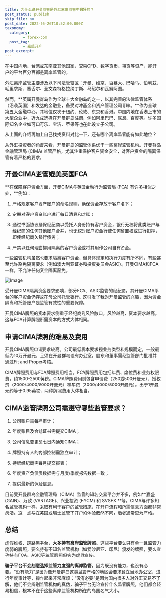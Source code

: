 ```yaml
---
title: 为什么说开曼监管是外汇离岸监管中最好的？
post_status: publish
skip_file: no
post_date: 2022-05-26T10:52:00.000Z
taxonomy:
  category:
        - forex-com
  post_tag:
        - 嘉盛开户
post_excerpt: 
---
```

在中国内地、台湾或东南亚其他国家，交易CFD、数字货币、期货等资产，能开户的平台百分百都是离岸监管的。

外汇离岸监管主要涉及以下司法管辖区：开曼、维京、百慕大、巴哈马、伯利兹、毛里求斯、塞舌尔、圣文森特格拉纳丁斯、马绍尔和瓦努阿图。

然而，**英属开曼群岛作为全球十大金融岛屿之一，以其完善的法律监管体系（沿袭英国）和发达的金融业，备受对冲基金和资产管理公司青睐。**作为全球第五大金融中心，其地位仅次于纽约、伦敦、东京和香港。中国内地在香港上市的大型企业中，近九成选择在开曼群岛注册，例如阿里巴巴、联想、百度等。许多国际知名企业如可口可乐、宝洁、苹果等也在此设立子公司。

从上面的介绍再加上自己找找资料对比一下，还有哪个离岸监管能有如此地位？

从外汇投资者的角度来看，开曼群岛的监管体系优于一些离岸监管机构。开曼群岛金融管理局 (CIMA) 监管严格，尤其注重保护客户资金安全，对客户资金的隔离保管有着严格的要求。

## 开曼CIMA监管媲美英国FCA

**在保障客户资金方面，开曼CIMA与英国金融行为监管局 (FCA) 有许多相似之处，**例如：

1. 严格规定客户资产账户的命名规则，确保资金存放于客户名下；

1. 定期对客户资金账户进行每日清算和对账；

1. 通过书面协议确保经纪商以受托人身份持有客户资金，银行无权将此类账户与经纪商的任何其他账户合并，也无权对账户资金行使任何留置权或进行扣押，即使经纪商欠银行债务；

1. 严禁以任何理由挪用隔离的客户资金或将其用作公司自有资金。

一些监管机构虽然也要求隔离客户资金，但具体规定和执行力度有所不同，有些甚至允许豁免隔离要求（例如澳大利亚证券和投资委员会ASIC）。开曼CIMA和FCA一样，不允许任何资金隔离豁免。

![Image](https://prod-files-secure.s3.us-west-2.amazonaws.com/39ed1227-6d7d-4570-be36-9ccd4a2c4241/bd849744-3fcb-4a37-8312-357962c8f065/image.png?X-Amz-Algorithm=AWS4-HMAC-SHA256&X-Amz-Content-Sha256=UNSIGNED-PAYLOAD&X-Amz-Credential=ASIAZI2LB46677EF2GGG%2F20250701%2Fus-west-2%2Fs3%2Faws4_request&X-Amz-Date=20250701T041347Z&X-Amz-Expires=3600&X-Amz-Security-Token=IQoJb3JpZ2luX2VjENT%2F%2F%2F%2F%2F%2F%2F%2F%2F%2FwEaCXVzLXdlc3QtMiJHMEUCIQCl60p05Mra9eJa%2FrDhH22%2BMpWqKrp%2BybJJtZ8RTeIgvAIgHUUxcKuVIG8544JzbiR3pMFWw425QW6P3kXJy%2F47kcwqiAQIzf%2F%2F%2F%2F%2F%2F%2F%2F%2F%2FARAAGgw2Mzc0MjMxODM4MDUiDDlS%2FT63umCsbBqjrircA4%2FrFJzHhBqdAMOokF%2FG2M9Yj%2B1cGBzBNQYMs7%2FqVY6hmjN3Mm3CTq5Wwg4M1xqMG0w8x3nSTh0oz4WQrLPdOyGvYegCQuvJPwV2QOYYix0ijUu6S2zfpFvJfVB7Fhg7KtKalFY%2Bz7bjYxsau5qi9tRDfNccjgmZwxQAga%2FjtSSsuH3IgNuCaV%2BLYwDzRXrjYpRQyFwJgy%2B6b%2BMKrZYWn1sPGGVqjeJNX%2F%2BjkLvr2T8vKT9KtdiqQEuGPLjCob7p2M0Lk%2BNci5%2FI3z22nrPKMcNvB0faC2BHu%2FiZ44%2BbW2Sj%2FnLC1DQ8%2FkT934r7K23RbqxOICr5hpg00y9b6%2BehS%2F4klhtwWblcGqLLHsR2dUwPXfnrrbeWpn0mUUcCuTZ5Ay4IXMq86X6Mp3FJr5AntY%2B7eUxkeBDo86Enlu6LohtU4ytTNyJFoW7J9ELC1VDxJgorR90Ma6hut7ypmmT6L5LEV%2BWh7rSKskxfdKgeyHHwg%2BEeLq%2BzIOUlM724xtxa1cHFD5t2A3yYBP2ulb68f1bJJMcUTeJtkr8QrU9OKLqn80Rjs0fVbSEpOX0tS3pCSQuQllAjf4CoDkZzi8LjfAta9f%2FcNqpECf%2FF7qf1MF80iEIbrMXLuiONgcORMNiwjcMGOqUBWFFbJ4GG0sOJ0HX%2FvATQzcH541ZoUvtd0YoLZ3Ovnywdwc8GqsbrIlNggAHWCqXjlbAJXux%2BXq6sY5Eq%2FTwkFDI7n5%2BFTPYU5QL%2FWxpgEVnN8r9fLQFMDGz1mRpLt1HBNLmd7UhRL84vlABQANHuevJbseMFUbLva3tAubSaREgGOKuwTg1fy%2FIuwvvWg7hyj5GV7BPtxkJ4677KyFBSrhVrz42Y&X-Amz-Signature=7cbec8214c576121948eaa70ec458e5f42018c0ee3be464777dd599416ba388a&X-Amz-SignedHeaders=host&x-amz-checksum-mode=ENABLED&x-id=GetObject)

受开曼CIMA隔离资金要求影响，部分FCA、ASIC监管的经纪商，其开曼CIMA平台的客户资金仍存放在母公司托管银行。这引发了我对开曼监管的兴趣，因为资金隔离和托管账户是监管有效性的重要保障。

开曼CIMA牌照的资本要求侧重于经纪商的风险敞口，风险越高，资本要求越高。这与FCA计算牌照所需资本的方式大体相同。

## **申请CIMA牌照的难易及费用**

开曼CIMA牌照申请要求较高。公司最低资本要求视业务类型和规模而定，一般最低为10万开曼元，且须在开曼群岛设有办公室，股东和董事需经监管部门批准并通过Fit and Proper考核。

CIMA牌照费用与FCA牌照费用相当。FCA牌照费用包括年费、席位费和业务权限费，约1500-2500英镑。CIMA牌照费用则包含申请费（250或500开曼元）、授权费（2000/4000/8000开曼元）和年费（2000/4000/8000开曼元）。由于1开曼元约等于0.95英镑，两种牌照费用大体相当。

## CIMA监管牌照公司需遵守哪些监管要求？

1. 公司账户需每年审计；

1. 年度账目及合规证书需提交CIMA；

1. 公司信息变更须七日内通知CIMA；

1. 牌照持有人的内部控制需独立审计；

1. 持牌经纪商需每月提交报表；

1. 年度资产负债表数据需与月度/季度报告数据一致；

1. 提供最新的保险信息。

目前受开曼群岛金融管理局（CIMA）监管的知名交易平台并不多，例如**嘉盛 (GAIN)、万致 (VANTAGE)、兴业投资 (HYCM) 和 SVSFX **等。CIMA与许多知名监管机构一样，采取有利于客户的监管措施，在开户流程和所需信息方面都非常灵活。这一点与在英国或瑞士监管下开户的体验截然不同，后者通常更为严格。

## 总结

虚假维权、跑路黑平台，**大多持有离岸监管牌照**。这些平台要么只有单一且监管力度弱的牌照，要么持有不知名监管机构（如爱沙尼亚、印尼）颁发的牌照，要么宣称持有FCA、ASIC等监管牌照但实为虚假宣传。

**骗子平台不会刻意选择监管力度强的离岸监管**，因为既没有能力，也没有必要。“没有能力”是因为像开曼群岛这类监管严格的地区会要求设立当地办公室、进行年度审计等，操作起来非常麻烦；“没有必要”是因为国内很多人对外汇交易不了解，他们不会辨别监管机构的真伪，骗子平台无论宣传什么监管牌照，他们都会轻易相信，根本不在乎这些离岸监管机构所在的岛国名气大小。